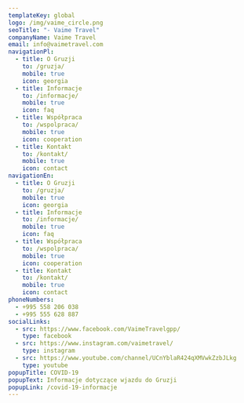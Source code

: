```yaml
---
templateKey: global
logo: /img/vaime_circle.png
seoTitle: "- Vaime Travel"
companyName: Vaime Travel
email: info@vaimetravel.com
navigationPl:
  - title: O Gruzji
    to: /gruzja/
    mobile: true
    icon: georgia
  - title: Informacje
    to: /informacje/
    mobile: true
    icon: faq
  - title: Współpraca
    to: /wspolpraca/
    mobile: true
    icon: cooperation
  - title: Kontakt
    to: /kontakt/
    mobile: true
    icon: contact
navigationEn:
  - title: O Gruzji
    to: /gruzja/
    mobile: true
    icon: georgia
  - title: Informacje
    to: /informacje/
    mobile: true
    icon: faq
  - title: Współpraca
    to: /wspolpraca/
    mobile: true
    icon: cooperation
  - title: Kontakt
    to: /kontakt/
    mobile: true
    icon: contact
phoneNumbers:
  - +995 558 206 038
  - +995 555 628 887
socialLinks:
  - src: https://www.facebook.com/VaimeTravelgpp/
    type: facebook
  - src: https://www.instagram.com/vaimetravel/
    type: instagram
  - src: https://www.youtube.com/channel/UCnYblaR424qXMVwkZzbJLkg
    type: youtube
popupTitle: COVID-19
popupText: Informacje dotyczące wjazdu do Gruzji
popupLink: /covid-19-informacje
---
```

